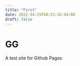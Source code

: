 ```yaml
---
title: "First"
date: 2022-04-15T08:23:18-04:00
draft: false
---
```


# GG

A test site for Github Pages

